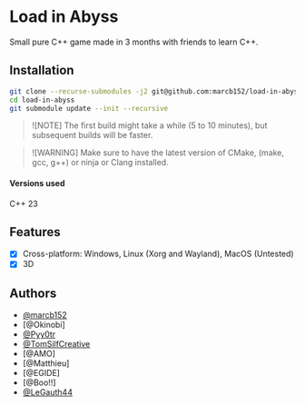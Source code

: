 # Load in Abyss

Small pure C++ game made in 3 months with friends to learn C++.

## Installation

```bash
git clone --recurse-submodules -j2 git@github.com:marcb152/load-in-abyss.git
cd load-in-abyss
git submodule update --init --recursive
```

> ![NOTE]
> The first build might take a while (5 to 10 minutes), but subsequent builds will be faster.

> ![WARNING]
> Make sure to have the latest version of CMake, (make, gcc, g++) or ninja or Clang installed.

#### Versions used

C++ 23

## Features

- [x] Cross-platform: Windows, Linux (Xorg and Wayland), MacOS (Untested)
- [x] 3D

## Authors

- [@marcb152](https://www.github.com/marcb152)
- [@Okinobi]
- [@Pyy0tr](https://github.com/Pyy0tr)
- [@TomSilfCreative](https://github.com/TomSilfCreative)
- [@AMO]
- [@Matthieu]
- [@EGIDE]
- [@Boo!!]
- [@LeGauth44](https://github.com/LeGauth44)
